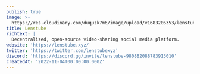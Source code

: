 ```yaml
---
publish: true
image: >-
  https://res.cloudinary.com/duquzk7m6/image/upload/v1683206353/lenstube_wjm5bg.svg
title: Lenstube
richtext: |
  Decentralized, open-source video-sharing social media platform.
website: 'https://lenstube.xyz/'
twitter: 'https://twitter.com/lenstubexyz'
discord: 'https://discord.gg/invite/lenstube-980882088783913010'
createdAt: '2022-11-04T00:00:00.000Z'
---
```


